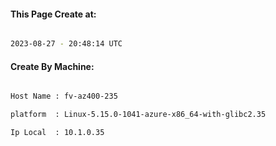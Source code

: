 
   
#### This Page Create at:

```bash

2023-08-27 - 20:48:14 UTC

```

#### Create By Machine:

```bash

Host Name : fv-az400-235

platform  : Linux-5.15.0-1041-azure-x86_64-with-glibc2.35

Ip Local  : 10.1.0.35

```

